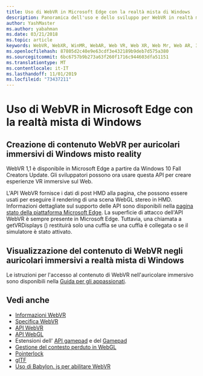 ```yaml
---
title: Uso di WebVR in Microsoft Edge con la realtà mista di Windows
description: Panoramica dell'uso e dello sviluppo per WebVR in realtà mista di Windows
author: YashMaster
ms.author: yabahman
ms.date: 03/21/2018
ms.topic: article
keywords: WebVR, WebXR, WinMR, WebAR, Web VR, Web XR, Web Mr, Web AR, 360, 360 video, 360 video, 360 Photo, 360 photos, 360 content, immersive Web, immersiveweb, IW
ms.openlocfilehash: 87805d2c40e9e63cdf3e432189b9deb7d575a380
ms.sourcegitcommit: 6bc6757b9b273a63f260f1716c944603dfa51151
ms.translationtype: MT
ms.contentlocale: it-IT
ms.lasthandoff: 11/01/2019
ms.locfileid: "73437211"
---
```

# <a name="using-webvr-in-microsoft-edge-with-windows-mixed-reality"></a>Uso di WebVR in Microsoft Edge con la realtà mista di Windows

## <a name="creating-webvr-content-for-windows-mixed-reality-immersive-headsets"></a>Creazione di contenuto WebVR per auricolari immersivi di Windows misto reality

WebVR 1,1 è disponibile in Microsoft Edge a partire da Windows 10 Fall Creators Update. Gli sviluppatori possono ora usare questa API per creare esperienze VR immersive sul Web.

L'API WebVR fornisce i dati di post HMD alla pagina, che possono essere usati per eseguire il rendering di una scena WebGL stereo in HMD. Informazioni dettagliate sul supporto delle API sono disponibili nella [pagina stato della piattaforma Microsoft Edge](https://developer.microsoft.com/microsoft-edge/platform/status/webvr/). La superficie di attacco dell'API WebVR è sempre presente in Microsoft Edge. Tuttavia, una chiamata a getVRDisplays () restituirà solo una cuffia se una cuffia è collegata o se il simulatore è stato attivato.

## <a name="viewing-webvr-content-in-windows-mixed-reality-immersive-headsets"></a>Visualizzazione del contenuto di WebVR negli auricolari immersivi a realtà mista di Windows

Le istruzioni per l'accesso al contenuto di WebVR nell'auricolare immersivo sono disponibili nella [Guida per gli appassionati](https://docs.microsoft.com/windows/mixed-reality/enthusiast-guide/webvr).

## <a name="see-also"></a>Vedi anche
* [Informazioni WebVR](https://webvr.info)
* [Specifica WebVR](https://w3c.github.io/webvr/)
* [API WebVR](https://msdn.microsoft.com/library/mt806281(v=vs.85).aspx)
* [API WebGL](https://msdn.microsoft.com/library/bg182648(v=vs.85).aspx)
* Estensioni dell' [API gamepad](https://msdn.microsoft.com/library/dn743630(v=vs.85).aspx) e del [Gamepad](https://w3c.github.io/gamepad/extensions.html)
* [Gestione del contesto perduto in WebGL](https://www.khronos.org/webgl/wiki/HandlingContextLost)
* [Pointerlock](https://www.w3.org/TR/pointerlock/)
* [glTF](https://www.khronos.org/gltf)
* [Uso di Babylon. js per abilitare WebVR](https://docs.microsoft.com/windows/uwp/get-started/adding-webvr-to-a-babylonjs-game)

